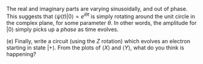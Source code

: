 The real and imaginary parts are varying sinusoidally, and out of phase. This suggests that $\langle \psi(t)\vert 0\rangle = e^{i\theta t}$ is simply rotating around the unit circle in the complex plane, for some parameter $\theta$. In other words, the amplitude for $\vert 0\rangle$ simply picks up a *phase* as time evolves.

(e) Finally, write a circuit (using the $Z$ rotation) which evolves an electron starting in state $\vert +\rangle$. From the plots of $\langle X\rangle$ and $\langle Y\rangle$, what do you think is happening?
